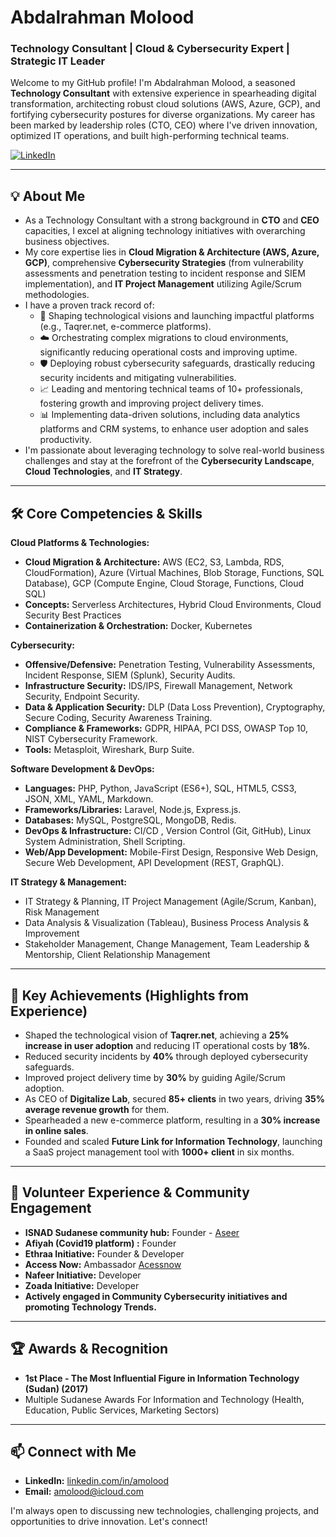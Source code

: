# Abdalrahman Molood
### Technology Consultant | Cloud & Cybersecurity Expert | Strategic IT Leader

Welcome to my GitHub profile! I'm Abdalrahman Molood, a seasoned **Technology Consultant** with extensive experience in spearheading digital transformation, architecting robust cloud solutions (AWS, Azure, GCP), and fortifying cybersecurity postures for diverse organizations. My career has been marked by leadership roles (CTO, CEO) where I've driven innovation, optimized IT operations, and built high-performing technical teams.

[![LinkedIn](https://img.shields.io/badge/LinkedIn-Abdalrahman%20Molood-blue?style=flat-square&logo=linkedin)](https://linkedin.com/in/amolood)

---

## 💡 About Me

*   As a Technology Consultant with a strong background in **CTO** and **CEO** capacities, I excel at aligning technology initiatives with overarching business objectives.
*   My core expertise lies in **Cloud Migration & Architecture (AWS, Azure, GCP)**, comprehensive **Cybersecurity Strategies** (from vulnerability assessments and penetration testing to incident response and SIEM implementation), and **IT Project Management** utilizing Agile/Scrum methodologies.
*   I have a proven track record of:
    *   🚀 Shaping technological visions and launching impactful platforms (e.g., Taqrer.net, e-commerce platforms).
    *   ☁️ Orchestrating complex migrations to cloud environments, significantly reducing operational costs and improving uptime.
    *   🛡️ Deploying robust cybersecurity safeguards, drastically reducing security incidents and mitigating vulnerabilities.
    *   📈 Leading and mentoring technical teams of 10+ professionals, fostering growth and improving project delivery times.
    *   📊 Implementing data-driven solutions, including data analytics platforms and CRM systems, to enhance user adoption and sales productivity.
*   I'm passionate about leveraging technology to solve real-world business challenges and stay at the forefront of the **Cybersecurity Landscape**, **Cloud Technologies**, and **IT Strategy**.

---

## 🛠️ Core Competencies & Skills

**Cloud Platforms & Technologies:**
*   **Cloud Migration & Architecture:** AWS (EC2, S3, Lambda, RDS, CloudFormation), Azure (Virtual Machines, Blob Storage, Functions, SQL Database), GCP (Compute Engine, Cloud Storage, Functions, Cloud SQL)
*   **Concepts:** Serverless Architectures, Hybrid Cloud Environments, Cloud Security Best Practices
*   **Containerization & Orchestration:** Docker, Kubernetes

**Cybersecurity:**
*   **Offensive/Defensive:** Penetration Testing, Vulnerability Assessments, Incident Response, SIEM (Splunk), Security Audits.
*   **Infrastructure Security:** IDS/IPS, Firewall Management, Network Security, Endpoint Security.
*   **Data & Application Security:** DLP (Data Loss Prevention), Cryptography, Secure Coding, Security Awareness Training.
*   **Compliance & Frameworks:** GDPR, HIPAA, PCI DSS, OWASP Top 10, NIST Cybersecurity Framework.
*   **Tools:** Metasploit, Wireshark, Burp Suite.

**Software Development & DevOps:**
*   **Languages:** PHP, Python, JavaScript (ES6+), SQL, HTML5, CSS3, JSON, XML, YAML, Markdown.
*   **Frameworks/Libraries:** Laravel, Node.js, Express.js.
*   **Databases:** MySQL, PostgreSQL, MongoDB, Redis.
*   **DevOps & Infrastructure:** CI/CD , Version Control (Git, GitHub), Linux System Administration, Shell Scripting.
*   **Web/App Development:** Mobile-First Design, Responsive Web Design, Secure Web Development, API Development (REST, GraphQL).

**IT Strategy & Management:**
*   IT Strategy & Planning, IT Project Management (Agile/Scrum, Kanban), Risk Management
*   Data Analysis & Visualization (Tableau), Business Process Analysis & Improvement
*   Stakeholder Management, Change Management, Team Leadership & Mentorship, Client Relationship Management

---

## 🚀 Key Achievements (Highlights from Experience)
*   Shaped the technological vision of **Taqrer.net**, achieving a **25% increase in user adoption** and reducing IT operational costs by **18%**.
*   Reduced security incidents by **40%** through deployed cybersecurity safeguards.
*   Improved project delivery time by **30%** by guiding Agile/Scrum adoption.
*   As CEO of **Digitalize Lab**, secured **85+ clients** in two years, driving **35% average revenue growth** for them.
*   Spearheaded a new e-commerce platform, resulting in a **30% increase in online sales**.
*   Founded and scaled **Future Link for Information Technology**, launching a SaaS project management tool with **1000+ client** in six months.

---

## 🤝 Volunteer Experience & Community Engagement
*   **ISNAD Sudanese community hub:** Founder - [Aseer](https://aseer.net)
*   **Afiyah (Covid19 platform) :** Founder 
*   **Ethraa Initiative:** Founder & Developer
*   **Access Now:** Ambassador [Acessnow](https://accessnow.org)
*   **Nafeer Initiative:** Developer
*   **Zoada Initiative:** Developer
*   **Actively engaged in Community Cybersecurity initiatives and promoting Technology Trends.**

---

## 🏆 Awards & Recognition
*   **1st Place - The Most Influential Figure in Information Technology (Sudan) (2017)**
*   Multiple Sudanese Awards For Information and Technology (Health, Education, Public Services, Marketing Sectors)

---

## 📫 Connect with Me
*   **LinkedIn:** [linkedin.com/in/amolood](https://linkedin.com/in/amolood)
*   **Email:** [amolood@icloud.com](mailto:amolood@icloud.com)

I'm always open to discussing new technologies, challenging projects, and opportunities to drive innovation. Let's connect!
